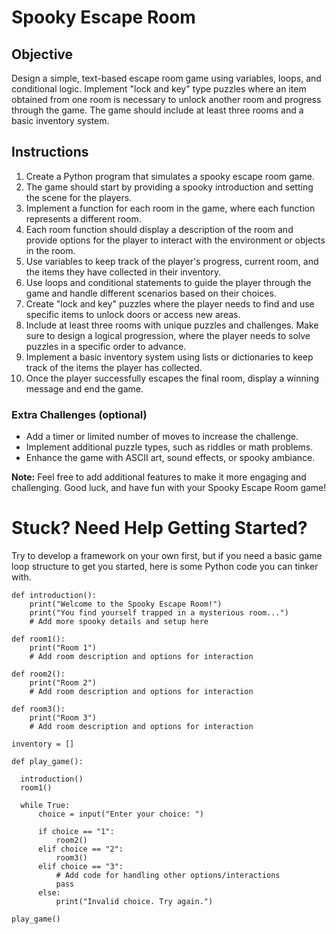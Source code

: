 # Spooky Escape Room

## Objective
Design a simple, text-based escape room game using variables, loops, and conditional logic. Implement "lock and key" type puzzles where an item obtained from one room is necessary to unlock another room and progress through the game. The game should include at least three rooms and a basic inventory system.

## Instructions
1. Create a Python program that simulates a spooky escape room game.
2. The game should start by providing a spooky introduction and setting the scene for the players.
3. Implement a function for each room in the game, where each function represents a different room.
4. Each room function should display a description of the room and provide options for the player to interact with the environment or objects in the room.
5. Use variables to keep track of the player's progress, current room, and the items they have collected in their inventory.
6. Use loops and conditional statements to guide the player through the game and handle different scenarios based on their choices.
7. Create "lock and key" puzzles where the player needs to find and use specific items to unlock doors or access new areas.
8. Include at least three rooms with unique puzzles and challenges. Make sure to design a logical progression, where the player needs to solve puzzles in a specific order to advance.
9. Implement a basic inventory system using lists or dictionaries to keep track of the items the player has collected.
10. Once the player successfully escapes the final room, display a winning message and end the game.

### Extra Challenges (optional)
- Add a timer or limited number of moves to increase the challenge.
- Implement additional puzzle types, such as riddles or math problems.
- Enhance the game with ASCII art, sound effects, or spooky ambiance.

**Note:** Feel free to add additional features to make it more engaging and challenging. Good luck, and have fun with your Spooky Escape Room game!

# Stuck? Need Help Getting Started? 
Try to develop a framework on your own first, but if you need a basic game loop structure to get you started, here is some Python code you can tinker with.

  ```
  def introduction():
      print("Welcome to the Spooky Escape Room!")
      print("You find yourself trapped in a mysterious room...")
      # Add more spooky details and setup here
  
  def room1():
      print("Room 1")
      # Add room description and options for interaction
  
  def room2():
      print("Room 2")
      # Add room description and options for interaction
  
  def room3():
      print("Room 3")
      # Add room description and options for interaction
  
  inventory = []
  
  def play_game():
    
    introduction()
    room1()
  
    while True:
        choice = input("Enter your choice: ")
  
        if choice == "1":
            room2()
        elif choice == "2":
            room3()
        elif choice == "3":
            # Add code for handling other options/interactions
            pass
        else:
            print("Invalid choice. Try again.")
  
  play_game()
```
